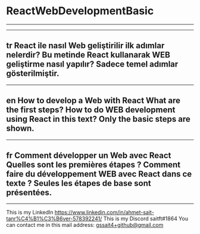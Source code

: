 # ReactWebDevelopmentBasic
----------------------------------------------------------------------------------------------
**********************************************************************************************
tr
React ile nasıl Web geliştirilir ilk adımlar nelerdir?
Bu metinde React kullanarak WEB geliştirme nasıl yapılır? Sadece temel adımlar gösterilmiştir.
----------------------------------------------------------------------------------------------
**********************************************************************************************
en 
How to develop a Web with React What are the first steps?
How to do WEB development using React in this text? Only the basic steps are shown.
----------------------------------------------------------------------------------------------
**********************************************************************************************
fr
Comment développer un Web avec React Quelles sont les premières étapes ?
Comment faire du développement WEB avec React dans ce texte ? Seules les étapes de base sont présentées.
----------------------------------------------------------------------------------------------
**********************************************************************************************

This is my LinkedIn https://www.linkedin.com/in/ahmet-sait-tanr%C4%B1%C3%B6ver-578392241/
This is my Discord saitft#1864 
You can contact me in this mail address: gssait4+github@gmail.com 

